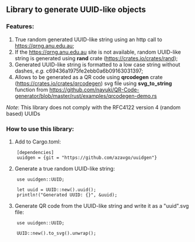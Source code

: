 ## Library to generate UUID-like objects

### Features: 
1. True random generated UUID-like string using an http call to https://qrng.anu.edu.au;
1. If the https://qrng.anu.edu.au site is not available, random UUID-like string is generated using **rand** crate (https://crates.io/crates/rand); 
1. Generated UUID-like string is formatted to a low case string without dashes, *e.g.* c69436a1975fe2ebb0a6b09163031397;
1. Allows to be generated as a QR code using **qrcodegen** crate (https://crates.io/crates/qrcodegen) svg file using **svg_to_string** function from https://github.com/nayuki/QR-Code-generator/blob/master/rust/examples/qrcodegen-demo.rs

*Note*: This library does not comply with the RFC4122 version 4 (random based) UUIDs

### How to use this library: 
1. Add to Cargo.toml: 
```
    [dependencies]
    uuidgen = {git = "https://github.com/azavgo/uuidgen"}
```
2. Generate a true random UUID-like string:  
```
    use uuidgen::UUID;

    let uuid = UUID::new().uuid();
    println!("Generated UUID: {}", &uuid);  
```
3. Generate QR code from the UUID-like string and write it as a "uuid".svg file: 
```
    use uuidgen::UUID;

    UUID::new().to_svg().unwrap(); 
``` 
